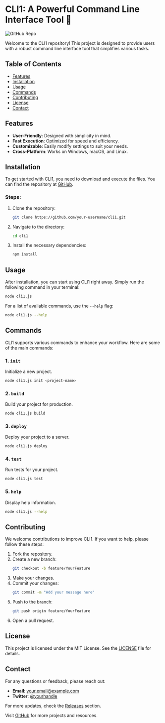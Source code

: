 # CLI1: A Powerful Command Line Interface Tool 🚀

![GitHub Repo](https://img.shields.io/badge/GitHub-Repo-blue.svg?style=flat&logo=github)

Welcome to the CLI1 repository! This project is designed to provide users with a robust command line interface tool that simplifies various tasks. 

## Table of Contents
- [Features](#features)
- [Installation](#installation)
- [Usage](#usage)
- [Commands](#commands)
- [Contributing](#contributing)
- [License](#license)
- [Contact](#contact)

## Features
- **User-Friendly**: Designed with simplicity in mind.
- **Fast Execution**: Optimized for speed and efficiency.
- **Customizable**: Easily modify settings to suit your needs.
- **Cross-Platform**: Works on Windows, macOS, and Linux.

## Installation
To get started with CLI1, you need to download and execute the files. You can find the repository at [GitHub](https://github.com). 

### Steps:
1. Clone the repository:
   ```bash
   git clone https://github.com/your-username/cli1.git
   ```
2. Navigate to the directory:
   ```bash
   cd cli1
   ```
3. Install the necessary dependencies:
   ```bash
   npm install
   ```

## Usage
After installation, you can start using CLI1 right away. Simply run the following command in your terminal:

```bash
node cli1.js
```

For a list of available commands, use the `--help` flag:

```bash
node cli1.js --help
```

## Commands
CLI1 supports various commands to enhance your workflow. Here are some of the main commands:

### 1. `init`
Initialize a new project.

```bash
node cli1.js init <project-name>
```

### 2. `build`
Build your project for production.

```bash
node cli1.js build
```

### 3. `deploy`
Deploy your project to a server.

```bash
node cli1.js deploy
```

### 4. `test`
Run tests for your project.

```bash
node cli1.js test
```

### 5. `help`
Display help information.

```bash
node cli1.js --help
```

## Contributing
We welcome contributions to improve CLI1. If you want to help, please follow these steps:

1. Fork the repository.
2. Create a new branch:
   ```bash
   git checkout -b feature/YourFeature
   ```
3. Make your changes.
4. Commit your changes:
   ```bash
   git commit -m "Add your message here"
   ```
5. Push to the branch:
   ```bash
   git push origin feature/YourFeature
   ```
6. Open a pull request.

## License
This project is licensed under the MIT License. See the [LICENSE](LICENSE) file for details.

## Contact
For any questions or feedback, please reach out:

- **Email**: your.email@example.com
- **Twitter**: [@yourhandle](https://twitter.com/yourhandle)

For more updates, check the [Releases](https://github.com/your-username/cli1/releases) section.

Visit [GitHub](https://github.com) for more projects and resources.